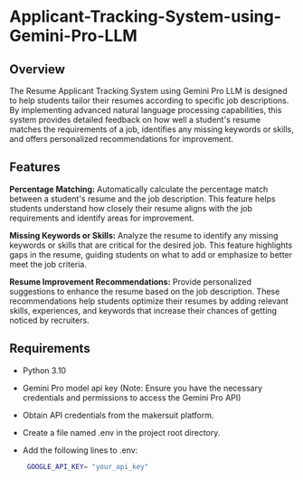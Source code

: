 # Applicant-Tracking-System-using-Gemini-Pro-LLM

## Overview
The Resume Applicant Tracking System using Gemini Pro LLM is designed to help students tailor their resumes according to specific job descriptions. By implementing advanced natural language processing capabilities, this system provides detailed feedback on how well a student's resume matches the requirements of a job, identifies any missing keywords or skills, and offers personalized recommendations for improvement.

## Features
**Percentage Matching:** Automatically calculate the percentage match between a student's resume and the job description. This feature helps students understand how closely their resume aligns with the job requirements and identify areas for improvement.

**Missing Keywords or Skills:** Analyze the resume to identify any missing keywords or skills that are critical for the desired job. This feature highlights gaps in the resume, guiding students on what to add or emphasize to better meet the job criteria.

**Resume Improvement Recommendations:** Provide personalized suggestions to enhance the resume based on the job description. These recommendations help students optimize their resumes by adding relevant skills, experiences, and keywords that increase their chances of getting noticed by recruiters.

## Requirements
- Python 3.10
- Gemini Pro model api key (Note: Ensure you have the necessary credentials and permissions to access the Gemini Pro API)
- Obtain API credentials from the makersuit platform.

- Create a file named .env in the project root directory.

- Add the following lines to .env:
  ```bash
   GOOGLE_API_KEY= "your_api_key"
   ```
